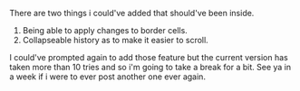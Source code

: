 There are two things i could've added that should've been inside.
1) Being able to apply changes to border cells.
2) Collapseable history as to make it easier to scroll.

I could've prompted again to add those feature but the current version has taken more than 10 tries and so i'm going to take a break for a bit.
See ya in a week if i were to ever post another one ever again.

